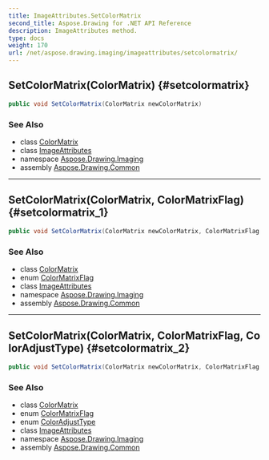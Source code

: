 ```yaml
---
title: ImageAttributes.SetColorMatrix
second_title: Aspose.Drawing for .NET API Reference
description: ImageAttributes method. 
type: docs
weight: 170
url: /net/aspose.drawing.imaging/imageattributes/setcolormatrix/
---
```

## SetColorMatrix(ColorMatrix) {#setcolormatrix}

```csharp
public void SetColorMatrix(ColorMatrix newColorMatrix)
```

### See Also

* class [ColorMatrix](../../colormatrix/)
* class [ImageAttributes](../)
* namespace [Aspose.Drawing.Imaging](../../imageattributes/)
* assembly [Aspose.Drawing.Common](../../../)

---

## SetColorMatrix(ColorMatrix, ColorMatrixFlag) {#setcolormatrix_1}

```csharp
public void SetColorMatrix(ColorMatrix newColorMatrix, ColorMatrixFlag flags)
```

### See Also

* class [ColorMatrix](../../colormatrix/)
* enum [ColorMatrixFlag](../../colormatrixflag/)
* class [ImageAttributes](../)
* namespace [Aspose.Drawing.Imaging](../../imageattributes/)
* assembly [Aspose.Drawing.Common](../../../)

---

## SetColorMatrix(ColorMatrix, ColorMatrixFlag, ColorAdjustType) {#setcolormatrix_2}

```csharp
public void SetColorMatrix(ColorMatrix newColorMatrix, ColorMatrixFlag mode, ColorAdjustType type)
```

### See Also

* class [ColorMatrix](../../colormatrix/)
* enum [ColorMatrixFlag](../../colormatrixflag/)
* enum [ColorAdjustType](../../coloradjusttype/)
* class [ImageAttributes](../)
* namespace [Aspose.Drawing.Imaging](../../imageattributes/)
* assembly [Aspose.Drawing.Common](../../../)


